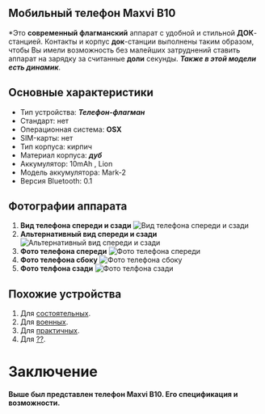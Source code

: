 
## Мобильный телефон Maxvi B10
*Это **современный флагманский** аппарат с удобной и стильной **ДОК**-станцией. Контакты и корпус **док**-станции выполнены таким образом,
чтобы Вы имели возможность без малейших затруднений ставить аппарат на зарядку за считанные **доли** секунды. ***Также в этой модели есть динамик***.
## Основные характеристики
- Тип устройства: ***Телефон-флагман***
- Стандарт:	нет
- Операционная система:	**OSX**
- SIM-карты: нет
- Тип корпуса:	кирпич
- Материал корпуса:	***дуб***
- Аккумулятор:	10mAh , Lion
- Модель аккумулятора:	Mark-2
- Версия Bluetooth:	0.1
## Фотографии аппарата
1. **Вид телефона спереди и сзади**
![Вид телефона спереди и сзади](https://content2.onliner.by/catalog/device/main/dde52de4d8b4495ece960d5090774c2e.jpeg)
2. **Альтернативный вид спереди и сзади**
![Альтернативный вид спереди и сзади](https://content2.onliner.by/catalog/device/main/3ee8c3c5bf507cd249d78da3bbacfbc3.jpeg)
3. **Фото телефона спереди**
![Фото телефона спереди](https://content2.onliner.by/catalog/device/main/0f40f7d55b36299b15325068d4a0fc8a.jpeg)
4. **Фото телефона сбоку**
![Фото телефона сбоку](https://content2.onliner.by/catalog/device/main/9e798da95113ba8d3764c1bc1efc48a2.jpeg)
5. **Фото телфона сзади**
![Фото телфона сзади](https://content2.onliner.by/catalog/device/main/5b51b95956cbbe5cd7f2bf6eb975df18.jpeg)
## Похожие устройства
1. Для [состоятельных](https://catalog.onliner.by/mobile/maxvi/mp18gold).
2. Для [военных](https://catalog.onliner.by/mobile/bq/bq2819c).
3. Для [практичных](https://catalog.onliner.by/mobile/digma/linxa230wt2gb).
4. Для [??](https://catalog.onliner.by/mobile/maxvi/j8r).

# Заключение
**Выше был представлен телефон Maxvi B10. Его спецификация и возможности.**
